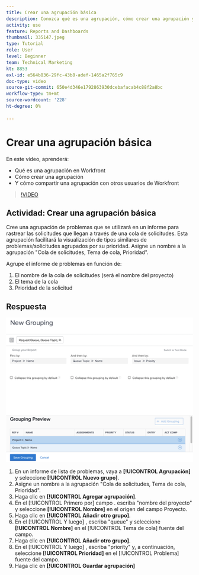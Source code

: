 ```yaml
---
title: Crear una agrupación básica
description: Conozca qué es una agrupación, cómo crear una agrupación y cómo compartirla con otros usuarios en Workfront.
activity: use
feature: Reports and Dashboards
thumbnail: 335147.jpeg
type: Tutorial
role: User
level: Beginner
team: Technical Marketing
kt: 8853
exl-id: e564b836-29fc-43b8-adef-1465a2f765c9
doc-type: video
source-git-commit: 650e4d346e1792863930dcebafacab4c88f2a8bc
workflow-type: tm+mt
source-wordcount: '228'
ht-degree: 0%

---
```


# Crear una agrupación básica

En este vídeo, aprenderá:

* Qué es una agrupación en Workfront
* Cómo crear una agrupación
* Y cómo compartir una agrupación con otros usuarios de Workfront

>[!VIDEO](https://video.tv.adobe.com/v/335147/?quality=12&learn=on)

## Actividad: Crear una agrupación básica

Cree una agrupación de problemas que se utilizará en un informe para rastrear las solicitudes que llegan a través de una cola de solicitudes. Esta agrupación facilitará la visualización de tipos similares de problemas/solicitudes agrupados por su prioridad. Asigne un nombre a la agrupación &quot;Cola de solicitudes, Tema de cola, Prioridad&quot;.

Agrupe el informe de problemas en función de:

1. El nombre de la cola de solicitudes (será el nombre del proyecto)
1. El tema de la cola
1. Prioridad de la solicitud

## Respuesta

![Una imagen de la pantalla para crear una nueva agrupación](assets/grouping-exercise.png)

1. En un informe de lista de problemas, vaya a **[!UICONTROL Agrupación]** y seleccione **[!UICONTROL Nuevo grupo]**.
1. Asigne un nombre a la agrupación &quot;Cola de solicitudes, Tema de cola, Prioridad&quot;.
1. Haga clic en **[!UICONTROL Agregar agrupación]**.
1. En el [!UICONTROL Primero por] campo . escriba &quot;nombre del proyecto&quot; y seleccione **[!UICONTROL Nombre]** en el origen del campo Proyecto.
1. Haga clic en **[!UICONTROL Añadir otro grupo]**.
1. En el [!UICONTROL Y luego] , escriba &quot;queue&quot; y seleccione **[!UICONTROL Nombre]** en el [!UICONTROL Tema de cola] fuente del campo.
1. Haga clic en **[!UICONTROL Añadir otro grupo]**.
1. En el [!UICONTROL Y luego] , escriba &quot;priority&quot; y, a continuación, seleccione **[!UICONTROL Prioridad]** en el [!UICONTROL Problema] fuente del campo.
1. Haga clic en **[!UICONTROL Guardar agrupación]**
